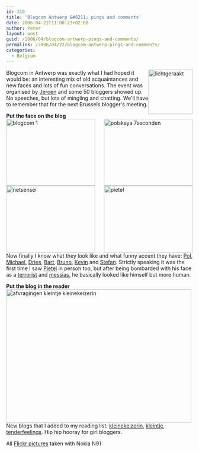 ```yaml
---
id: 310
title: 'Blogcom Antwerp &#8211; pings and comments'
date: 2006-04-22T11:08:23+02:00
author: Peter
layout: post
guid: /2006/04/blogcom-antwerp-pings-and-comments/
permalink: /2006/04/22/blogcom-antwerp-pings-and-comments/
categories:
  - Belgium
---
```

[<img src="http://static.flickr.com/47/132755970_8b51cd9902_m.jpg" alt="lichtgeraakt" height="120" style="float: right" />](http://www.flickr.com/photos/pforret/132755970/ "Photo Sharing")Blogcom in Antwerp was exactly what I had hoped it would be: an interesting mix of old acquaintances and new faces and lots of fun conversations. The event was organised by [Jeroen](http://lichtgeraakt.carreconfiture.be/?p=372) and some 50 bloggers showed up. No speeches, but lots of mingling and chatting. We'll have to remember that for the next Brussels blogger's meeting.  
<!--more-->

  
**Put the face on the blog**  
[<img  width="240" src="http://static.flickr.com/46/132756061_c540694da0_m.jpg" alt="polskaya 7seconden" height="180" style="float: right" />](http://www.flickr.com/photos/pforret/132756061/ "Photo Sharing")[<img  width="240" src="http://static.flickr.com/50/132755859_91e65bc9f4_m.jpg" alt="blogcom 1" height="180" />](http://www.flickr.com/photos/pforret/132755859/ "Photo Sharing")  
[<img  width="240" src="http://static.flickr.com/47/132756051_adc83a1f84_m.jpg" alt="pietel" height="180" style="float: right" />](http://www.flickr.com/photos/pforret/132756051/ "Photo Sharing")[<img  width="240" src="http://static.flickr.com/53/132756020_5635590e48_m.jpg" alt="netsensei" height="180" />](http://www.flickr.com/photos/pforret/132756020/ "Photo Sharing")  
Now finally I know what they look like and what funny accent they have: [Pol](http://www.polskaya.be), [Michael](http://www.7seconden.be), [Dries](http://buytaert.net/), [Bart](http://www.mouseover.be), [Bruno](http://bvlg.blogspot.com), [Kevin](http://www.clopin.be) and [Stefan](http://www.kandl.be/). Strictly speaking it was the first time I saw [Pietel](http://www.pietel.be) in person too, but after being bombarded with his face as a [terrorist](http://www.flickr.com/photos/beau/121176189/) and [messias](http://blog.zog.org/2006/04/coin-coin.html), he basically looked like himself but more human.

**Put the blog in the reader**  
[<img  width="500" src="http://static.flickr.com/45/132755839_4f47be780e.jpg" alt="afvragingen kleintje kleinekeizerin" height="359" />](http://www.flickr.com/photos/pforret/132755839/ "Photo Sharing")  
New blogs that I added to my reading list: [kleinekeizerin](http://kleinekeizerin.blogspot.com/), [kleintje](http://www.kleintje.be/), [tenderfeelings](http://www.tenderfeelings.be/). Hip hip hooray for girl bloggers.

All [Flickr pictures](http://flickr.com/photos/pforret/sets/72057594113640515/) taken with Nokia N91
